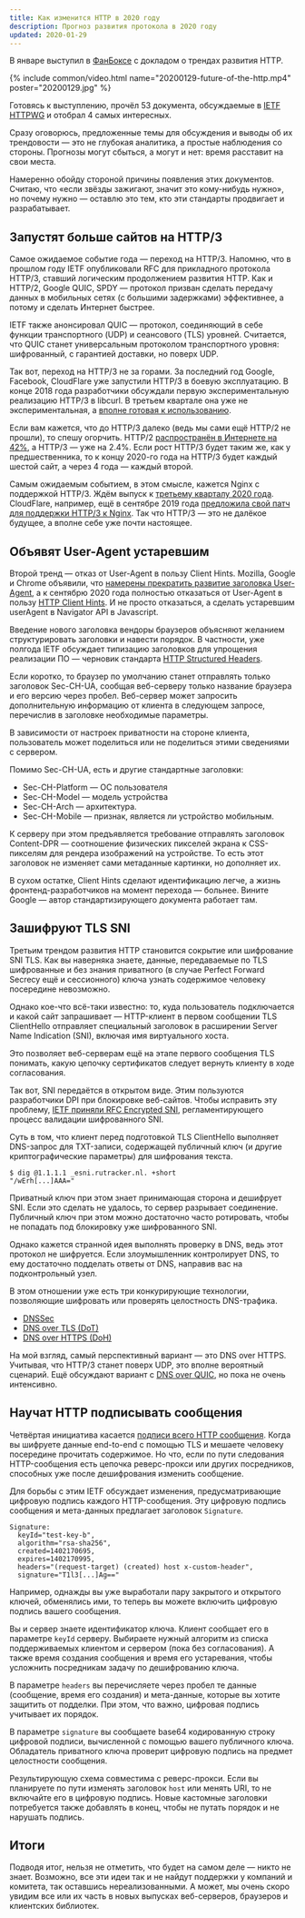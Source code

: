 ```yaml
---
title: Как изменится HTTP в 2020 году 
description: Прогноз развития протокола в 2020 году 
updated: 2020-01-29
---
```


В январе выступил в [ФанБоксе](https://funbox.ru) с докладом о трендах развития HTTP.

{% include common/video.html name="20200129-future-of-the-http.mp4" poster="20200129.jpg" %}

Готовясь к выступлению, прочёл 53 документа, обсуждаемые в
[IETF HTTPWG](https://datatracker.ietf.org/wg/httpbis/documents/) и отобрал 4
самых интересных.

Сразу оговорюсь, предложенные темы для обсуждения и выводы об их
трендовости — это не глубокая аналитика, а простые наблюдения со стороны.
Прогнозы могут сбыться, а могут и нет: время расставит на свои места.

Намеренно обойду стороной причины появления этих документов. Считаю, что
«если звёзды зажигают, значит это кому-нибудь нужно», но почему
нужно — оставлю это тем, кто эти стандарты продвигает и разрабатывает.

## Запустят больше сайтов на HTTP/3

Самое ожидаемое событие года — переход на HTTP/3. Напомню, что в прошлом
году IETF опубликовали RFC для прикладного протокола HTTP/3, ставший логическим
продолжением развития HTTP. Как и HTTP/2, Google QUIC, SPDY — протокол призван
сделать передачу данных в мобильных сетях (с большими задержками) эффективнее,
а потому и сделать Интернет быстрее.

IETF также анонсировал QUIC — протокол, соединяющий в себе
функции транспортного (UDP) и сеансового (TLS) уровней. Считается, что QUIC
станет универсальным протоколом транспортного уровня: шифрованный, с гарантией
доставки, но поверх UDP.

Так вот, переход на HTTP/3 не за горами. За последний год Google, Facebook,
CloudFlare уже запустили HTTP/3 в боевую эксплуатацию. В конце 2018 года разработчики
обсуждали первую экспериментальную реализацию HTTP/3 в libcurl. В третьем квартале
она уже не экспериментальная, а [вполне готовая к использованию](https://daniel.haxx.se/blog/2019/08/05/first-http-3-with-curl/).

Если вам кажется, что до HTTP/3 далеко (ведь мы сами ещё HTTP/2 не прошли), то
спешу огорчить. HTTP/2 [распространён в Интернете на 42%](https://w3techs.com/technologies/history_overview/site_element/all/y), а HTTP/3 — уже на 2.4%.
Если рост HTTP/3 будет таким же, как у предшественника, то к концу 2020-го года
на HTTP/3 будет каждый шестой сайт, а через 4 года — каждый второй.

Самым ожидаемым событием, в этом смысле, кажется Nginx с поддержкой HTTP/3.
Ждём выпуск к [третьему кварталу 2020 года](https://www.nginx.com/nginxconf/2019/session/http3/). CloudFlare, например, ещё в сентябре
2019 года [предложила свой патч для поддержки HTTP/3 к Nginx](https://blog.cloudflare.com/experiment-with-http-3-using-nginx-and-quiche/).
Так что HTTP/3 — это не далёкое будущее, а вполне себе уже почти настоящее.

## Объявят User-Agent устаревшим

Второй тренд — отказ от User-Agent в пользу Client Hints. Mozilla, Google и
Chrome объявили, что [намерены прекратить развитие заголовка User-Agent](https://groups.google.com/a/chromium.org/forum/m/#!msg/blink-dev/-2JIRNMWJ7s/yHe4tQNLCgAJ),
а к сентябрю 2020 года полностью отказаться от User-Agent в пользу [HTTP Client Hints](https://tools.ietf.org/html/draft-west-ua-client-hints).
И не просто отказаться, а сделать устаревшим userAgent в Navigator API в Javascript.

Введение нового заголовка вендоры браузеров объясняют желанием структурировать заголовки
и навести порядок. В частности, уже полгода IETF обсуждает типизацию заголовков для
упрощения реализации ПО — черновик стандарта [HTTP Structured Headers](https://datatracker.ietf.org/doc/draft-ietf-httpbis-header-structure/).

Если коротко, то браузер по умолчанию станет отправлять только заголовок Sec-CH-UA,
сообщая веб-серверу только название браузера и его версию через пробел.
Веб-сервер может запросить дополнительную информацию от клиента в следующем запросе,
перечислив в заголовке необходимые параметры.

В зависимости от настроек приватности на стороне клиента, пользователь может
поделиться или не поделиться этими сведениями с сервером.

Помимо Sec-CH-UA, есть и другие стандартные заголовки:

- Sec-CH-Platform — ОС пользователя
- Sec-CH-Model — модель устройства
- Sec-CH-Arch — архитектура.
- Sec-CH-Mobile — признак, является ли устройство мобильным.

К серверу при этом предъявляется требование отправлять заголовок Content-DPR — соотношение
физических пикселей экрана к CSS-пикселям для рендера изображений на устройстве. То есть
этот заголовок не изменяет сами метаданные картинки, но дополняет их.

В сухом остатке, Client Hints сделают идентификацию легче, а жизнь фронтенд-разработчиков
на момент перехода — больнее. Вините Google — автор стандартизирующего документа работает там.

## Зашифруют TLS SNI

Третьим трендом развития HTTP становится сокрытие или шифрование SNI TLS. Как вы
наверняка знаете, данные, передаваемые по TLS шифрованные и без знания приватного
(в случае Perfect Forward Secrecy ещё и сессионного) ключа узнать содержимое человеку
посередине невозможно.

Однако кое-что всё-таки известно: то, куда пользователь подключается и какой сайт
запрашивает — HTTP-клиент в первом сообщении TLS ClientHello отправляет специальный
заголовок в расширении Server Name Indication (SNI), включая имя виртуального хоста.

Это позволяет веб-серверам ещё на этапе первого сообщения TLS понимать, какую цепочку
сертификатов следует вернуть клиенту в ходе согласования.

Так вот, SNI передаётся в открытом виде. Этим пользуются разработчики DPI при блокировке
веб-сайтов. Чтобы исправить эту проблему, [IETF приняли RFC Encrypted SNI](https://datatracker.ietf.org/doc/draft-ietf-tls-esni/),
регламентирующего процесс валидации шифрованного SNI.

Суть в том, что клиент перед подготовкой TLS ClientHello выполняет DNS-запрос для
TXT-записи, содержащей публичный ключ (и другие криптографические параметры) для шифрования
текста.

```
$ dig @1.1.1.1 _esni.rutracker.nl. +short
"/wErh[...]AAA="
```

Приватный ключ при этом знает принимающая сторона и дешифрует SNI. Если это сделать не удалось,
то сервер разрывает соединение. Публичный ключ при этом можно достаточно часто ротировать,
чтобы не попадать под блокировку уже шифрованного SNI.

Однако кажется странной идея выполнять проверку в DNS, ведь этот протокол не шифруется.
Если злоумышленник контролирует DNS, то ему достаточно подделать ответы от DNS, направив вас на
подконтрольный узел.

В этом отношении уже есть три конкурирующие технологии, позволяющие шифровать или проверять
целостность DNS-трафика.

- [DNSSec](https://tools.ietf.org/html/rfc4033)
- [DNS over TLS (DoT)](https://tools.ietf.org/html/rfc7858)
- [DNS over HTTPS (DoH)](https://tools.ietf.org/html/rfc8484)

На мой взгляд, самый перспективный вариант — это DNS over HTTPS. Учитывая, что HTTP/3 станет
поверх UDP, это вполне вероятный сценарий. Ещё обсуждают вариант с [DNS over QUIC](https://tools.ietf.org/html/draft-huitema-quic-dnsoquic),
но пока не очень интенсивно.

## Научат HTTP подписывать сообщения

Четвёртая инициатива касается [подписи всего HTTP сообщения](https://tools.ietf.org/html/draft-cavage-http-signatures). Когда вы шифруете данные
end-to-end с помощью TLS и мешаете человеку посередине прочитать содержимое. Но что,
если по пути следования HTTP-сообщения есть цепочка реверс-прокси или других
посредников, способных уже после дешифрования изменить сообщение.

Для борьбы с этим IETF обсуждает изменения, предусматривающие цифровую подпись
каждого HTTP-сообщения. Эту цифровую подпись сообщения и мета-данных предлагает
заголовок `Signature`.

```
Signature:
  keyId="test-key-b",
  algorithm="rsa-sha256",
  created=1402170695,
  expires=1402170995,
  headers="(request-target) (created) host x-custom-header",
  signature="T1l3[...]Ag=="
```

Например, однажды вы уже выработали пару закрытого и открытого ключей, обменялись
ими, то теперь вы можете включить цифровую подпись вашего сообщения.

Вы и сервер знаете идентификатор ключа. Клиент сообщает его в параметре `keyId` серверу.
Выбираете нужный алгоритм из списка поддерживаемых клиентом и сервером (пока без согласования).
А также время создания сообщения и время его устаревания, чтобы усложнить посредникам
задачу по дешифрованию ключа.

В параметре `headers` вы перечисляете через пробел те данные (сообщение, время его создания)
и мета-данные, которые вы хотите защитить от подделки. При этом, что важно, цифровая
подпись учитывает их порядок.

В параметре `signature` вы сообщаете base64 кодированную строку цифровой подписи,
вычисленной с помощью вашего публичного ключа. Обладатель приватного ключа проверит
цифровую подпись на предмет целостности сообщения.

Результирующую схема совместима с реверс-прокси. Если вы планируете по пути
изменять заголовок `host` или менять URI, то не включайте его в цифровую подпись.
Новые кастомные заголовки потребуется также добавлять в конец, чтобы не путать
порядок и не нарушать подпись.

## Итоги

Подводя итог, нельзя не отметить, что будет на самом деле — никто не знает.
Возможно, все эти идеи так и не найдут поддержки у компаний и комитета, так
оставшись нереализованными. А может, мы очень скоро увидим все или их часть в новых
выпусках веб-серверов, браузеров и клиентских библиотек.

